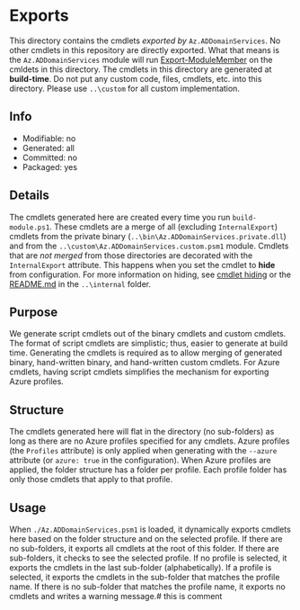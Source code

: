 # Exports
This directory contains the cmdlets *exported by* `Az.ADDomainServices`. No other cmdlets in this repository are directly exported. What that means is the `Az.ADDomainServices` module will run [Export-ModuleMember](https://learn.microsoft.com/powershell/module/microsoft.powershell.core/export-modulemember) on the cmldets in this directory. The cmdlets in this directory are generated at **build-time**. Do not put any custom code, files, cmdlets, etc. into this directory. Please use `..\custom` for all custom implementation.

## Info
- Modifiable: no
- Generated: all
- Committed: no
- Packaged: yes

## Details
The cmdlets generated here are created every time you run `build-module.ps1`. These cmdlets are a merge of all (excluding `InternalExport`) cmdlets from the private binary (`..\bin\Az.ADDomainServices.private.dll`) and from the `..\custom\Az.ADDomainServices.custom.psm1` module. Cmdlets that are *not merged* from those directories are decorated with the `InternalExport` attribute. This happens when you set the cmdlet to **hide** from configuration. For more information on hiding, see [cmdlet hiding](https://github.com/Azure/autorest/blob/master/docs/powershell/options.md#cmdlet-hiding-exportation-suppression) or the [README.md](..\internal/README.md) in the `..\internal` folder.

## Purpose
We generate script cmdlets out of the binary cmdlets and custom cmdlets. The format of script cmdlets are simplistic; thus, easier to generate at build time. Generating the cmdlets is required as to allow merging of generated binary, hand-written binary, and hand-written custom cmdlets. For Azure cmdlets, having script cmdlets simplifies the mechanism for exporting Azure profiles.

## Structure
The cmdlets generated here will flat in the directory (no sub-folders) as long as there are no Azure profiles specified for any cmdlets. Azure profiles (the `Profiles` attribute) is only applied when generating with the `--azure` attribute (or `azure: true` in the configuration). When Azure profiles are applied, the folder structure has a folder per profile. Each profile folder has only those cmdlets that apply to that profile. 

## Usage
When `./Az.ADDomainServices.psm1` is loaded, it dynamically exports cmdlets here based on the folder structure and on the selected profile. If there are no sub-folders, it exports all cmdlets at the root of this folder. If there are sub-folders, it checks to see the selected profile. If no profile is selected, it exports the cmdlets in the last sub-folder (alphabetically). If a profile is selected, it exports the cmdlets in the sub-folder that matches the profile name. If there is no sub-folder that matches the profile name, it exports no cmdlets and writes a warning message.# this is comment

